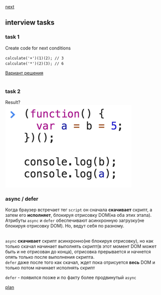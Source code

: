 <a href="02.md">next</a>

<h2>interview tasks</h2>

<h3>task 1</h3>
<div>
Create code for next conditions

<code>calculate('+')(1)(2); // 3</code>
<br>
<code>calculate('*')(2)(3); // 6</code>
<div>
<a href="https://codepen.io/paawel/pen/Qogrqa?editors=0012">Вариант решения</a>
</div>

</div>

<br>

<h3>task 2</h3>
<div>
Result?

<br>
<img src="media/01-1.png">

</div>


<h3>async / defer</h3>
<div>
Когда браузер встречает тег <code>script</code> он сначала <strong>скачивает</strong> скрипт, а затем его <strong>исполняет</strong>,
блокируя отрисовку DOM(на оба этих этапа). Атрибуты <code>async</code> и <code>defer</code> обеспечивают асинхронную загрузку(не блокируя отрисовку DOM). 
Но, ведут себя по разному.

<br/>
<br/>

<code>async</code> <strong>скачивает</strong> скрипт асинхронно(не блокируя отрисовку), но как только скачал начинает выполнять скрипт(в этот момент DOM может быть и не отрисован до конца), отрисовка прерывается и начнется опять только после выполнения скрипта.
<br>
<code>defer</code> даже после того как скачал, ждет пока отрисуется <strong>весь</strong> DOM и только потом начинает исполнять скрипт

<code>defer</code> - появился позже и по факту более продвинутый <code>async</code>
</div>


<a href="00.md">plan</a>
